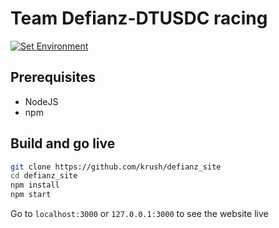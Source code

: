 # Team Defianz-DTUSDC racing
[![Set Environment](https://github.com/krush11/defianz_site/actions/workflows/smoke_test.yaml/badge.svg)](https://github.com/krush11/defianz_site/actions/workflows/smoke_test.yaml)

## **Prerequisites**
- NodeJS
- npm

## **Build and go live**
```bash
git clone https://github.com/krush/defianz_site
cd defianz_site
npm install
npm start
```
Go to `localhost:3000` or `127.0.0.1:3000` to see the website live

